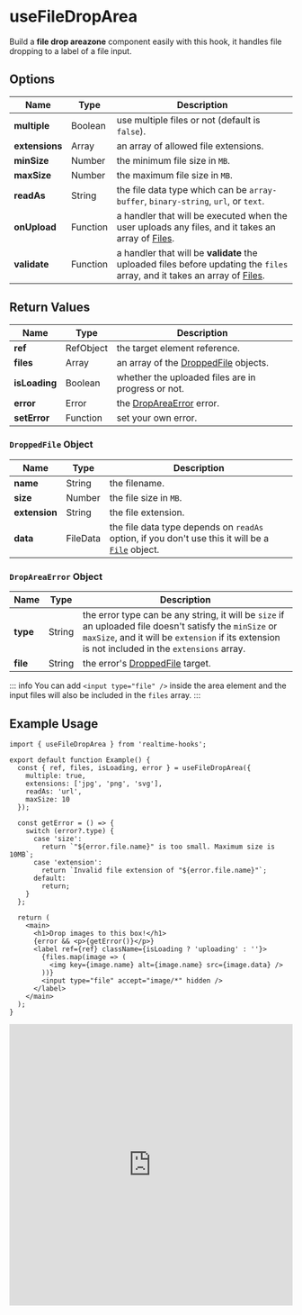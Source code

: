 # useFileDropArea

Build a **file drop areazone** component easily with this hook, it handles file dropping to a label of a file input.

## Options

| Name           | Type     | Description                                                                                                                                                                        |
| -------------- | -------- | ---------------------------------------------------------------------------------------------------------------------------------------------------------------------------------- |
| **multiple**   | Boolean  | use multiple files or not (default is `false`).                                                                                                                                    |
| **extensions** | Array    | an array of allowed file extensions.                                                                                                                                               |
| **minSize**    | Number   | the minimum file size in `MB`.                                                                                                                                                     |
| **maxSize**    | Number   | the maximum file size in `MB`.                                                                                                                                                     |
| **readAs**     | String   | the file data type which can be `array-buffer`, `binary-string`, `url`, or `text`.                                                                                                 |
| **onUpload**   | Function | a handler that will be executed when the user uploads any files, and it takes an array of [Files](https://developer.mozilla.org/en-US/docs/Web/API/File).                          |
| **validate**   | Function | a handler that will be **validate** the uploaded files before updating the `files` array, and it takes an array of [Files](https://developer.mozilla.org/en-US/docs/Web/API/File). |

## Return Values

| Name          | Type      | Description                                                 |
| ------------- | --------- | ----------------------------------------------------------- |
| **ref**       | RefObject | the target element reference.                               |
| **files**     | Array     | an array of the [DroppedFile](#droppedfile-object) objects. |
| **isLoading** | Boolean   | whether the uploaded files are in progress or not.          |
| **error**     | Error     | the [DropAreaError](#dropareaerror-object) error.           |
| **setError**  | Function  | set your own error.                                         |

### `DroppedFile` Object

| Name          | Type     | Description                                                                                                                                               |
| ------------- | -------- | --------------------------------------------------------------------------------------------------------------------------------------------------------- |
| **name**      | String   | the filename.                                                                                                                                             |
| **size**      | Number   | the file size in `MB`.                                                                                                                                    |
| **extension** | String   | the file extension.                                                                                                                                       |
| **data**      | FileData | the file data type depends on `readAs` option, if you don't use this it will be a [`File`](https://developer.mozilla.org/en-US/docs/Web/API/File) object. |

### `DropAreaError` Object

| Name     | Type   | Description                                                                                                                                                                                                |
| -------- | ------ | ---------------------------------------------------------------------------------------------------------------------------------------------------------------------------------------------------------- |
| **type** | String | the error type can be any string, it will be `size` if an uploaded file doesn't satisfy the `minSize` or `maxSize`, and it will be `extension` if its extension is not included in the `extensions` array. |
| **file** | String | the error's [DroppedFile](#droppedfile-object) target.                                                                                                                                                     |

::: info
You can add `<input type="file" />` inside the area element and the input files will also be included in the `files` array.
:::

## Example Usage

```tsx
import { useFileDropArea } from 'realtime-hooks';

export default function Example() {
  const { ref, files, isLoading, error } = useFileDropArea({
    multiple: true,
    extensions: ['jpg', 'png', 'svg'],
    readAs: 'url',
    maxSize: 10
  });

  const getError = () => {
    switch (error?.type) {
      case 'size':
        return `"${error.file.name}" is too small. Maximum size is 10MB`;
      case 'extension':
        return `Invalid file extension of "${error.file.name}"`;
      default:
        return;
    }
  };

  return (
    <main>
      <h1>Drop images to this box!</h1>
      {error && <p>{getError()}</p>}
      <label ref={ref} className={isLoading ? 'uploading' : ''}>
        {files.map(image => (
          <img key={image.name} alt={image.name} src={image.data} />
        ))}
        <input type="file" accept="image/*" hidden />
      </label>
    </main>
  );
}
```

<iframe src="https://codesandbox.io/embed/usefiledropzone-m466pj?fontsize=14&hidenavigation=1&module=%2Fsrc%2FComponent.tsx&theme=dark" style="width:100%; height:500px; border:0; overflow:hidden;" title="useFileDropzone" allow="accelerometer; ambient-light-sensor; camera; encrypted-media; geolocation; gyroscope; hid; microphone; midi; payment; usb; vr; xr-spatial-tracking" sandbox="allow-forms allow-modals allow-popups allow-presentation allow-same-origin allow-scripts"></iframe>

